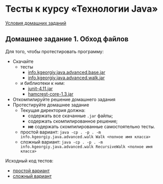 # Тесты к курсу «Технологии Java»

[Условия домашних заданий](https://www.kgeorgiy.info/courses/java-advanced/homeworks.html)


## Домашнее задание 1. Обход файлов

Для того, чтобы протестировать программу:

 * Скачайте
    * тесты
        * [info.kgeorgiy.java.advanced.base.jar](artifacts/info.kgeorgiy.java.advanced.base.jar)
        * [info.kgeorgiy.java.advanced.walk.jar](artifacts/info.kgeorgiy.java.advanced.walk.jar)
    * и библиотеки к ним:
        * [junit-4.11.jar](lib/junit-4.11.jar)
        * [hamcrest-core-1.3.jar](lib/hamcrest-core-1.3.jar)
 * Откомпилируйте решение домашнего задания
 * Протестируйте домашнее задание
    * Текущая директория должна:
       * содержать все скачанные `.jar` файлы;
       * содержать скомпилированное решение;
       * __не__ содержать скомпилированные самостоятельно тесты.
    * простой вариант:
        ```java -cp . -p . -m info.kgeorgiy.java.advanced.walk Walk <полное имя класса>```
    * сложный вариант:
        ```java -cp . -p . -m info.kgeorgiy.java.advanced.walk RecursiveWalk <полное имя класса>```

Исходный код тестов:

 * [простой вариант](modules/info.kgeorgiy.java.advanced.walk/info/kgeorgiy/java/advanced/walk/WalkTest.java)
 * [сложный вариант](modules/info.kgeorgiy.java.advanced.walk/info/kgeorgiy/java/advanced/walk/RecursiveWalkTest.java)
